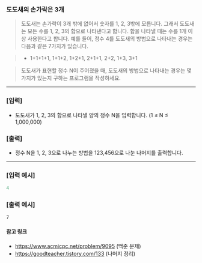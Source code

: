 ### 도도새의 손가락은 3개

> 도도새는 손가락이 3개 밖에 없어서 숫자를 1, 2, 3밖에 모릅니다. 그래서 도도새는 모든 수를 1, 2, 3의 합으로 나타낸다고 합니다. 합을 나타낼 때는 수를 1개 이상 사용한다고 합니다.
> 예를 들어, 정수 4를 도도새의 방법으로 나타내는 경우는 다음과 같은 7가지가 있습니다.

> - 1+1+1+1, 1+1+2, 1+2+1, 2+1+1, 2+2, 1+3, 3+1

> 도도새가 표현할 정수 N이 주어졌을 때, 도도새의 방법으로 나타내는 경우는 몇 가지가 있는지 구하는 프로그램을 작성하세요.

---

### [입력]

- 도도새가 1, 2, 3의 합으로 나타낼 양의 정수 N을 입력합니다.
  (1 ≤ N ≤ 1,000,000)

### [출력]

- 정수 N을 1, 2, 3으로 나누는 방법을 123,456으로 나눈 나머지를 출력합니다.

---

### [입력 예시]

```python
4
```

### [출력 예시]

```
7
```

#### 참고 링크

- https://www.acmicpc.net/problem/9095 (백준 문제)
- https://goodteacher.tistory.com/133 (나머지 정리)
